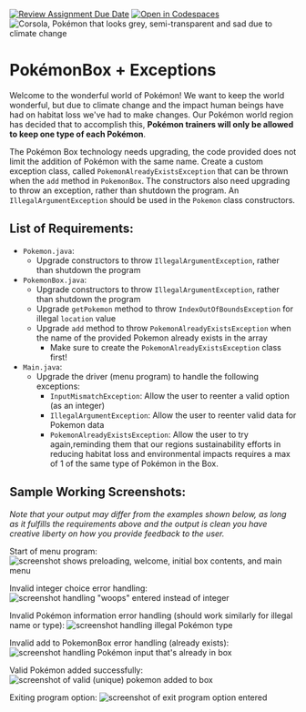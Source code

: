 [![Review Assignment Due Date](https://classroom.github.com/assets/deadline-readme-button-22041afd0340ce965d47ae6ef1cefeee28c7c493a6346c4f15d667ab976d596c.svg)](https://classroom.github.com/a/pTqFesNy)
[![Open in Codespaces](https://classroom.github.com/assets/launch-codespace-2972f46106e565e64193e422d61a12cf1da4916b45550586e14ef0a7c637dd04.svg)](https://classroom.github.com/open-in-codespaces?assignment_repo_id=18526734)
![Corsola, Pokémon that looks grey, semi-transparent and sad due to climate change](https://i.imgur.com/s2UcGQ9.png)

# **PokémonBox + Exceptions**
Welcome to the wonderful world of Pokémon! We want to keep the world wonderful, but due to climate change and the impact human beings have had on habitat loss we've had to make changes. Our Pokémon world region has decided that to accomplish this, **Pokémon trainers will only be allowed to keep one type of each Pokémon**.

The Pokémon Box technology needs upgrading, the code provided does not limit the addition of Pokémon with the same name. Create a custom exception class, called `PokemonAlreadyExistsException` that can be thrown when the `add` method in `PokemonBox`. The constructors also need upgrading to throw an exception, rather than shutdown the program. An `IllegalArgumentException` should be used in the `Pokemon` class constructors.


## **List of Requirements:**
- `Pokemon.java`:
  - Upgrade constructors to throw `IllegalArgumentException`, rather than shutdown the program
- `PokemonBox.java`:
  - Upgrade constructors to throw `IllegalArgumentException`, rather than shutdown the program
  - Upgrade `getPokemon` method to throw `IndexOutOfBoundsException` for illegal `location` value
  - Upgrade `add` method to throw `PokemonAlreadyExistsException` when the name of the provided Pokemon already exists in the array
    - Make sure to create the `PokemonAlreadyExistsException` class first!
- `Main.java`:
  - Upgrade the driver (menu program) to handle the following exceptions:
    - `InputMismatchException`: Allow the user to reenter a valid option (as an integer)
    - `IllegalArgumentException`: Allow the user to reenter valid data for Pokemon data
    - `PokemonAlreadyExistsException`: Allow the user to try again,reminding them that our regions sustainability efforts in reducing habitat loss and environmental impacts requires a max of 1 of the same type of Pokémon in the Box.

## **Sample Working Screenshots:**
*Note that your output may differ from the examples shown below, as long as it fulfills the requirements above and the output is clean you have creative liberty on how you provide feedback to the user.*


Start of menu program:
![screenshot shows preloading, welcome, initial box contents, and main menu](https://i.imgur.com/6lmMVtu.png)

Invalid integer choice error handling:
![screenshot handling "woops" entered instead of integer](https://i.imgur.com/cuq1gGy.png)

Invalid Pokémon information error handling (should work similarly for illegal name or type):
![screenshot handling illegal Pokémon type](https://i.imgur.com/lQIgHv9.png)

Invalid add to PokemonBox error handling (already exists):
![screenshot handling Pokémon input that's already in box](https://i.imgur.com/OwH1pgB.png)

Valid Pokémon added successfully:
![screenshot of valid (unique) pokemon added to box](https://i.imgur.com/ZaKba2H.png)

Exiting program option:
![screenshot of exit program option entered](https://i.imgur.com/fLQbFtd.png)